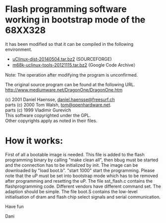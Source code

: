 # Flash programming software working in bootstrap mode of the 68XX328

It has been modified so that it can be compiled in the following environment.

* [uClinux-dist-20140504.tar.bz2](https://sourceforge.net/projects/uclinux/files/uClinux%20Stable/dist-20140504/uClinux-dist-20140504.tar.bz2/download) (SOURCEFORGE)
* [m68k-uclinux-tools-20121115.tar.bz2](https://code.google.com/archive/p/m68k/downloads) (Google Code Archive）

Note: The operation after modifying the program is unconfirmed.

The original source program can be found at the following URL.
http://www.mediumware.net/DragonOne/DragonOne.htm

(c) 2001 Daniel Haensse, daniel.haensse@freesurf.ch  
parts (c) 2000 Tom Walsh, tom@openhardware.net.  
parts (c) 1999 Vladimir Gurevich  
This software copyrighted under the GPL.  
Other copyrights apply as noted in their files.  

# How it works:
First of all a bootable image is needed. This file is added to
the flash programming binary by calling "make clean all",
then bbug must be started and the connection has to be initialized by
init. The image can be downloaded by "load boot.b". "start 1000" start the programming.
Please note that the uP must be set into bootstrap mode which has to be removed after programming and
resetting the uP.
The file sst_flash.c contains the flashprogramming code. Different vendors have different command set. The adaption should be simple.
The file boot.S contains the low-level initialisation of dram and flash chip select signals and serial communication.

Have fun

Dani